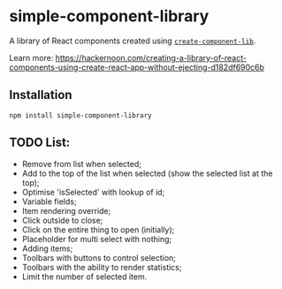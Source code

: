 # simple-component-library

A library of React components created using [`create-component-lib`](https://www.npmjs.com/package/create-component-lib).

Learn more: https://hackernoon.com/creating-a-library-of-react-components-using-create-react-app-without-ejecting-d182df690c6b

## Installation

```
npm install simple-component-library
```

## TODO List:
- Remove from list when selected;
- Add to the top of the list when selected (show the selected list at the top);
- Optimise 'isSelected' with lookup of id;
- Variable fields;
- Item rendering override;
- Click outside to close;
- Click on the entire thing to open (initially);
- Placeholder for multi select with nothing;
- Adding items;
- Toolbars with buttons to control selection;
- Toolbars with the ability to render statistics;
- Limit the number of selected item.
